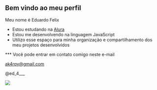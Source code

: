 ## Bem vindo ao meu perfil 

Meu nome é Eduardo Felix

- Estou estudando na [Alura](https://www.alura.com.br)
- Estou me desenvolvendo na linguagem JavaScript
- Utilizo esse espaço para minha organização e compartilhamento dos meu projetos desenvolvidos

*** Você pode entrar em contato comigo neste e-mail

ak4rpy@gmail.com

@ed_4___

![](https://media.tenor.com/ZMe398J4PoEAAAAM/ok-okay.gif)

